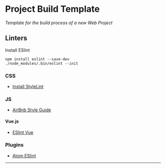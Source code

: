 # Project Build Template
*Template for the build process of a new Web Project*

## Linters

Install ESlint

```
npm install eslint --save-dev
./node_modules/.bin/eslint --init
```


### CSS

- [Install StyleLint][stylelint-config]


### JS

- [AirBnb Style Guide][airbnb-style-link]

#### Vue.js

- [ESlint Vue][eslint-vue]

### Plugins
- [Atom ESlint][atom-eslint-plugin]

---


[airbnb-style-link]: https://github.com/airbnb/javascript
[stylelint-config]: https://stylelint.io/user-guide/configuration/
[eslint-vue]: https://github.com/vuejs/eslint-plugin-vue
[atom-eslint-plugin]: https://atom.io/packages/linter-eslint
